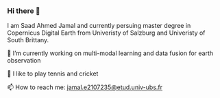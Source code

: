 ### Hi there 👋


I am Saad Ahmed Jamal and currently persuing master degree in Copernicus Digital Earth from Univeristy of Salzburg and Univeristy of South Brittany.

🔭 I’m currently working on multi-modal learning and data fusion for earth observation 

🌱 I like to play tennis and cricket

📫 How to reach me: jamal.e2107235@etud.univ-ubs.fr 


<!--
**SaadAhmedJamal/SaadAhmedJamal** is a ✨ _special_ ✨ repository because its `README.md` (this file) appears on your GitHub profile.

Here are some ideas to get you started:

- 🔭 I’m currently working on ...
- 🌱 I’m currently learning ...
- 👯 I’m looking to collaborate on ...
- 🤔 I’m looking for help with ...
- 💬 Ask me about ...
- 📫 How to reach me: ...
- 😄 Pronouns: ...
- ⚡ Fun fact: ...
-->
